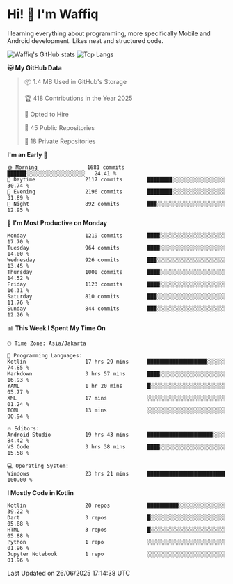
# Hi! 👋 I'm Waffiq

I learning everything about programming, more specifically Mobile and Android development. Likes neat and structured code.

<!-- Get to know more about me?

<a href="https://www.linkedin.com/in/waffiqaziz/"><img src="https://img.shields.io/static/v1?label=%20&message=LinkedIn&logo=linkedin&logoColor=white&color=0A66C2&style=for-the-badge" alt="LinkedIn"></a>
<a href="https://www.instagram.com/waffiqaziz/"><img src="https://img.shields.io/static/v1?label=%20&message=instagram&logo=instagram&logoColor=white&labelColor=%23E1306C&color=%23E1306C&style=for-the-badge" alt="Instagram"></a>
<a href="https://web.facebook.com/WaffiqAziz/"><img src="https://img.shields.io/static/v1?label=%20&message=Facebook&logo=facebook&logoColor=white&color=1877F2&style=for-the-badge" alt="Facebook"></a>
<a href="https://twitter.com/waffiqaziz"><img src="https://img.shields.io/static/v1?label=%20&message=X&logo=x&logoColor=white&color=000000&style=for-the-badge" alt="X"></a> -->

![Waffiq's GitHub stats](https://github-readme-stats-eight-theta.vercel.app/api?username=waffiqaziz&show_icons=true&include_all_commits=true&count_private=true&theme=dark)
![Top Langs](https://github-readme-stats.vercel.app/api/top-langs/?username=waffiqaziz&layout=compact&langs_count=8&theme=dark)

<!--START_SECTION:waka-->
**🐱 My GitHub Data** 

> 📦 1.4 MB Used in GitHub's Storage 
 > 
> 🏆 418 Contributions in the Year 2025
 > 
> 💼 Opted to Hire
 > 
> 📜 45 Public Repositories 
 > 
> 🔑 18 Private Repositories 
 > 
**I'm an Early 🐤** 

```text
🌞 Morning                1681 commits        ██████░░░░░░░░░░░░░░░░░░░   24.41 % 
🌆 Daytime                2117 commits        ████████░░░░░░░░░░░░░░░░░   30.74 % 
🌃 Evening                2196 commits        ████████░░░░░░░░░░░░░░░░░   31.89 % 
🌙 Night                  892 commits         ███░░░░░░░░░░░░░░░░░░░░░░   12.95 % 
```
📅 **I'm Most Productive on Monday** 

```text
Monday                   1219 commits        ████░░░░░░░░░░░░░░░░░░░░░   17.70 % 
Tuesday                  964 commits         ████░░░░░░░░░░░░░░░░░░░░░   14.00 % 
Wednesday                926 commits         ███░░░░░░░░░░░░░░░░░░░░░░   13.45 % 
Thursday                 1000 commits        ████░░░░░░░░░░░░░░░░░░░░░   14.52 % 
Friday                   1123 commits        ████░░░░░░░░░░░░░░░░░░░░░   16.31 % 
Saturday                 810 commits         ███░░░░░░░░░░░░░░░░░░░░░░   11.76 % 
Sunday                   844 commits         ███░░░░░░░░░░░░░░░░░░░░░░   12.26 % 
```


📊 **This Week I Spent My Time On** 

```text
🕑︎ Time Zone: Asia/Jakarta

💬 Programming Languages: 
Kotlin                   17 hrs 29 mins      ███████████████████░░░░░░   74.85 % 
Markdown                 3 hrs 57 mins       ████░░░░░░░░░░░░░░░░░░░░░   16.93 % 
YAML                     1 hr 20 mins        █░░░░░░░░░░░░░░░░░░░░░░░░   05.77 % 
XML                      17 mins             ░░░░░░░░░░░░░░░░░░░░░░░░░   01.24 % 
TOML                     13 mins             ░░░░░░░░░░░░░░░░░░░░░░░░░   00.94 % 

🔥 Editors: 
Android Studio           19 hrs 43 mins      █████████████████████░░░░   84.42 % 
VS Code                  3 hrs 38 mins       ████░░░░░░░░░░░░░░░░░░░░░   15.58 % 

💻 Operating System: 
Windows                  23 hrs 21 mins      █████████████████████████   100.00 % 
```

**I Mostly Code in Kotlin** 

```text
Kotlin                   20 repos            ██████████░░░░░░░░░░░░░░░   39.22 % 
Dart                     3 repos             █░░░░░░░░░░░░░░░░░░░░░░░░   05.88 % 
HTML                     3 repos             █░░░░░░░░░░░░░░░░░░░░░░░░   05.88 % 
Python                   1 repo              ░░░░░░░░░░░░░░░░░░░░░░░░░   01.96 % 
Jupyter Notebook         1 repo              ░░░░░░░░░░░░░░░░░░░░░░░░░   01.96 % 
```




 Last Updated on 26/06/2025 17:14:38 UTC
<!--END_SECTION:waka-->
